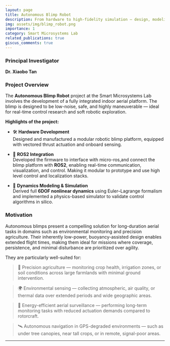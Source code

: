 ```yaml
---
layout: page
title: Autonomous Blimp Robot
description: From hardware to high-fidelity simulation — design, modeling, and control of an autonomous indoor blimp platform.
img: assets/img/blimp_robot.png
importance: 1
category: Smart Microsystems Lab
related_publications: true
giscus_comments: true
---
```


### Principal Investigator  
**Dr. Xiaobo Tan**

### Project Overview  
The **Autonomous Blimp Robot** project at the Smart Microsystems Lab involves the development of a fully integrated indoor aerial platform. The blimp is designed to be low-noise, safe, and highly maneuverable — ideal for real-time control research and soft robotic exploration.

**Highlights of the project:**
- 🛠️ **Hardware Development**  
  Designed and manufactured a modular robotic blimp platform, equipped with vectored thrust actuation and onboard sensing.

- 🤖 **ROS2 Integration**  
  Developed the firmware to interface with micro-ros,and connect the blimp platform with **ROS2**, enabling real-time communication, visualization, and control. Making it modular to prototype and use high level control and localization stacks.

- 🧠 **Dynamics Modeling & Simulation**  
  Derived full **6DOF nonlinear dynamics** using Euler–Lagrange formalism and implemented a physics-based simulator to validate control algorithms in silico.

<!-- ---

<div class="row">
  <div class="col-sm mt-3 mt-md-0">
    {% include figure.liquid loading="eager" path="assets/img/blimp_hw_1.jpg" title="Blimp Hardware – Side View" class="img-fluid rounded z-depth-1" %}
  </div>
  <div class="col-sm mt-3 mt-md-0">
    {% include figure.liquid loading="eager" path="assets/img/blimp_ros2.jpg" title="ROS2 Interface Visualization" class="img-fluid rounded z-depth-1" %}
  </div>
  <div class="col-sm mt-3 mt-md-0">
    {% include figure.liquid loading="eager" path="assets/img/blimp_sim.png" title="Blimp Simulator in Action" class="img-fluid rounded z-depth-1" %}
  </div>
</div>

<div class="caption">
  Left: Blimp prototype with vectoring thrusters. Center: ROS2 interface with live telemetry. Right: Custom 6DOF dynamics simulator.
</div>

--- -->

### Motivation  
Autonomous blimps present a compelling solution for long-duration aerial tasks in domains such as environmental monitoring and precision agriculture. Their inherently low-power, buoyancy-assisted design enables extended flight times, making them ideal for missions where coverage, persistence, and minimal disturbance are prioritized over agility.

They are particularly well-suited for:

> 🌾 Precision agriculture — monitoring crop health, irrigation zones, or soil conditions across large farmlands with minimal ground intervention.

> 🌍 Environmental sensing — collecting atmospheric, air quality, or thermal data over extended periods and wide geographic areas.

> 🔋 Energy-efficient aerial surveillance — performing long-term monitoring tasks with reduced actuation demands compared to rotorcraft.

> 🛰️ Autonomous navigation in GPS-degraded environments — such as under tree canopies, near tall crops, or in remote, signal-poor areas.

<!-- <div class="row justify-content-sm-center">
  <div class="col-sm-8 mt-3 mt-md-0">
    {% include figure.liquid path="assets/img/blimp_flight.jpg" title="Indoor Autonomous Flight Test" class="img-fluid rounded z-depth-1" %}
  </div>
  <div class="col-sm-4 mt-3 mt-md-0">
    {% include figure.liquid path="assets/img/blimp_dynamics_diagram.png" title="Force and Moment Diagram" class="img-fluid rounded z-depth-1" %}
  </div>
</div>

<div class="caption">
  Captured: Flight test inside the lab (left), and the dynamic model diagram used for controller design (right).
</div> -->

---

<!-- ### Additional Resources  
- 📄 View related publications below.  
- 💬 Leave your thoughts or questions in the comments section.  
- 🔧 Source code and simulator will be open-sourced soon on GitHub. -->

<!-- --- -->

<style>
.caption {
  font-size: 0.95rem;
  color: #555;
  margin-top: 0.5rem;
  text-align: center;
}
</style>
